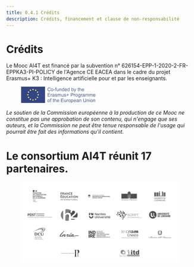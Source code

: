 ```yaml
---
title: 0.4.1 Crédits
description: Crédits, financement et clause de non-responsabilité
---
```


# Crédits
Le Mooc AI4T est financé par la subvention n° 626154-EPP-1-2020-2-FR-EPPKA3-PI-POLICY de l'Agence CE EACEA dans le cadre du projet Erasmus+ K3 : Intelligence artificielle pour et par les enseignants.

<figure>
  <img src="Images/LogoCoFoundedErasmusProgramEU.png" alt="Logo Co-founded by Erasmus and EU"/>
</figure>

*Le soutien de la Commission européenne à la production de ce Mooc ne constitue pas une approbation de son contenu, qui n'engage que ses auteurs, et la Commission ne peut être tenue responsable de l'usage qui pourrait être fait des informations qu'il contient.*

# Le consortium AI4T réunit 17 partenaires.

<a href="https://www.ai4t.eu/partners/" target="_blank">
<figure>
  <img src="Images/Partners.png" alt= "Logos of the 17 partners of AI4T" />
</figure></a>  
